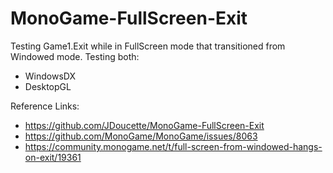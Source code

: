 # MonoGame-FullScreen-Exit
Testing Game1.Exit while in FullScreen mode that transitioned from Windowed mode.
Testing both:
- WindowsDX
- DesktopGL

Reference Links:
- https://github.com/JDoucette/MonoGame-FullScreen-Exit
- https://github.com/MonoGame/MonoGame/issues/8063
- https://community.monogame.net/t/full-screen-from-windowed-hangs-on-exit/19361

